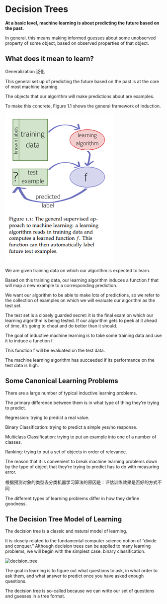 # Decision Trees

**At a basic level, machine learning is about predicting the future based on the past.**

In general, this means making informed guesses about some unobserved property of some object, based on observed properties of that object.

## What does it mean to learn?

Generalization 泛化

This general set up of predicting the future based on the past is at the core of most machine learning.

The objects that our algorithm will make predictions about are examples.

To make this concrete, Figure 1.1 shows the general framework of induction.

![framework](images/2025-1-3-11-07.png)

We are given training data on which our algorithm is expected to learn. 

Based on this training data, our learning algorithm induces a function f that will map a new example to a corresponding prediction.

We want our algorithm to be able to make lots of predictions, so we refer to the collection of examples on which we will evaluate our algorithm as the test set.

The test set is a closely guarded secret: it is the final exam on which our learning algorithm is being tested. If our algorithm gets to peek at it ahead of time, it’s going to cheat and do better than it should.

The goal of inductive machine learning is to take some training data and use it to induce a function f.

This function f will be evaluated on the test data.

The machine learning algorithm has succeeded if its performance on the test data is high.

## Some Canonical Learning Problems

There are a large number of typical inductive learning problems.

The primary difference between them is in what type of thing they’re trying to predict.

Regression: trying to predict a real value.

Binary Classification: trying to predict a simple yes/no response.

Multiclass Classification: trying to put an example into one of a number of classes.

Ranking: trying to put a set of objects in order of relevance.

The reason that it is convenient to break machine learning problems down by the type of object that they’re trying to predict has to do with measuring error.

根据预测对象的类型去分类机器学习算法的原因是：评估训练效果是否好的方式不同

The different types of learning problems differ in how they define goodness.

## The Decision Tree Model of Learning

The decision tree is a classic and natural model of learning.

It is closely related to the fundamental computer science notion of “divide and conquer.” Although decision trees can be applied to many learning problems, we will begin with the simplest case: binary classification.

![decision_tree](images/image.png)

The goal in learning is to figure out what questions to ask, in what order to ask them, and what answer to predict once you have asked enough questions.

The decision tree is so-called because we can write our set of questions and guesses in a tree format.

